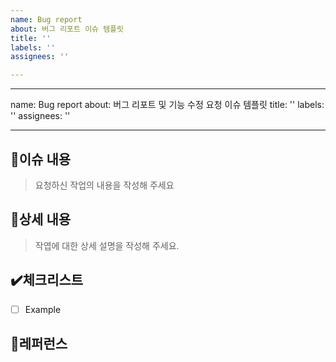```yaml
---
name: Bug report
about: 버그 리포트 이슈 템플릿
title: ''
labels: ''
assignees: ''

---
```


---
name: Bug report
about: 버그 리포트 및 기능 수정 요청 이슈 템플릿
title: ''
labels: ''
assignees: ''

---

## 📃이슈 내용
> 요청하신 작업의 내용을 작성해 주세요

## 📝상세 내용
> 작엽에 대한 상세 설명을 작성해 주세요.

## ✔️체크리스트

- [ ] Example

## 📌레퍼런스
